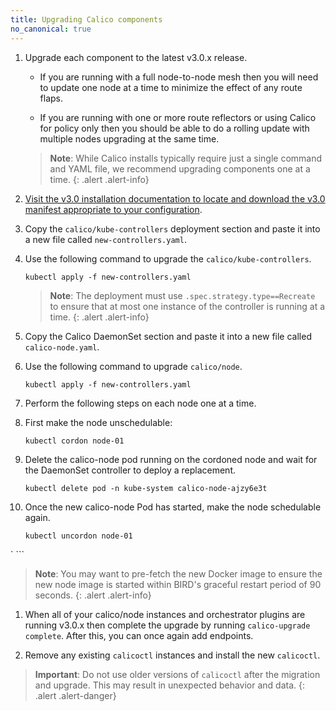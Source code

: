 ```yaml
---
title: Upgrading Calico components
no_canonical: true
---
```

  

1. Upgrade each component to the latest v3.0.x release.

   - If you are running with a full node-to-node mesh then you will need to update one 
     node at a time to minimize the effect of any route flaps.
     
   - If you are running with one or more route reflectors or using Calico for policy only 
     then you should be able to do a rolling update with multiple nodes upgrading at 
     the same time.

   > **Note**: While Calico installs typically require just a single command and YAML file,
   > we recommend upgrading components one at a time. 
   {: .alert .alert-info}

1. [Visit the v3.0 installation documentation to locate and download the v3.0 manifest appropriate to your configuration](/master/getting-started/kubernetes/installation/hosted/).

1. Copy the `calico/kube-controllers` deployment section and paste it into a new file called `new-controllers.yaml`.

1. Use the following command to upgrade the `calico/kube-controllers`.

   ```
   kubectl apply -f new-controllers.yaml
   ```

   > **Note**: The deployment must use `.spec.strategy.type==Recreate` to
   > ensure that at most one instance of the controller is running at a time.
   {: .alert .alert-info}

1. Copy the Calico DaemonSet section and paste it into a new file called `calico-node.yaml`.

1. Use the following command to upgrade `calico/node`.

   ```
   kubectl apply -f new-controllers.yaml
   ```

1. Perform the following steps on each node one at a time.

1. First make the node unschedulable:

   ```
   kubectl cordon node-01
   ```

1. Delete the calico-node pod running on the cordoned node and wait for the
   DaemonSet controller to deploy a replacement.

   ```
   kubectl delete pod -n kube-system calico-node-ajzy6e3t
   ```

1. Once the new calico-node Pod has started, make the node schedulable again.

   ```
   kubectl uncordon node-01
`  ```


   > **Note**: You may want to pre-fetch the new Docker image to ensure the new
   > node image is started within BIRD's graceful restart period of 90 seconds.
   {: .alert .alert-info}

     
1. When all of your calico/node instances and orchestrator plugins are running v3.0.x 
   then complete the upgrade by running `calico-upgrade complete`. After this, you can
   once again add endpoints. 
   
1. Remove any existing `calicoctl` instances and install the new `calicoctl`.

> **Important**: Do not use older versions of `calicoctl` after the migration and upgrade.
> This may result in unexpected behavior and data.
{: .alert .alert-danger}
